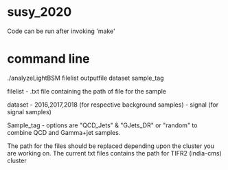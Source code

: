 # susy_2020
Code can be run after invoking 'make'
# command line
./analyzeLightBSM filelist outputfile dataset sample_tag
  
filelist - .txt file containing the path of file for the sample

dataset - 2016,2017,2018 (for respective background samples)
              - signal (for signal samples)
      
Sample_tag - options are "QCD_Jets" & "GJets_DR" or "random"
          to combine QCD and Gamma+jet samples.


The path for the files should be replaced depending upon the cluster you are working on. The current txt files contains the path for TIFR2 (india-cms) cluster
